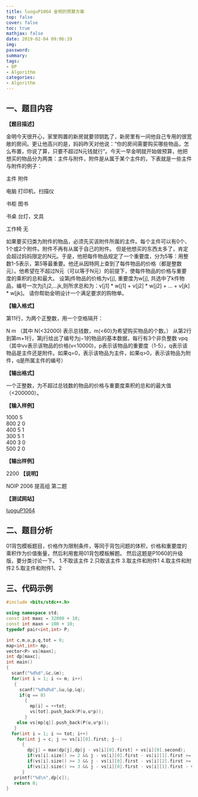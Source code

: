 ```yaml
---
title: luoguP1064 金明的预算方案
top: false
cover: false
toc: true
mathjax: false
date: 2019-02-04 09:06:19
img:
password:
summary:
tags:
- DP
- Algorithm
categories:
- Algorithm
---
```


## 一、题目内容

**【题目描述】**

金明今天很开心，家里购置的新房就要领钥匙了，新房里有一间他自己专用的很宽敞的房间。更让他高兴的是，妈妈昨天对他说：“你的房间需要购买哪些物品，怎么布置，你说了算，只要不超过N元钱就行”。今天一早金明就开始做预算，他把想买的物品分为两类：主件与附件，附件是从属于某个主件的，下表就是一些主件与附件的例子：

主件 附件

电脑 打印机，扫描仪

书柜 图书

书桌 台灯，文具

工作椅 无

如果要买归类为附件的物品，必须先买该附件所属的主件。每个主件可以有0个、1个或2个附件。附件不再有从属于自己的附件。
但是他想买的东西太多了，肯定会超过妈妈限定的N元。于是，他把每件物品规定了一个重要度，分为5等：用整数1-5表示，第5等最重要。他还从因特网上查到了每件物品的价格（都是整数元）。他希望在不超过N元（可以等于N元）的前提下，使每件物品的价格与重要度的乘积的总和最大。
设第j件物品的价格为v[j], 重要度为w[j], 共选中了k件物品，编号一次为j1,j2,...jk,则所求总和为：v[j1] * w[j1] + v[j2] * w[j2] + ... + v[jk] * w[jk]。
请你帮助金明设计一个满足要求的购物单。

**【输入格式】**

第11行，为两个正整数，用一个空格隔开：

N m （其中 N(<32000) 表示总钱数，m(<60)为希望购买物品的个数。） 从第2行到第m+1行，第j行给出了编号为j−1的物品的基本数据，每行有3个非负整数 vpq （其中vv表示该物品的价格(v<10000)，p表示该物品的重要度（1-5），q表示该物品是主件还是附件。如果q=0，表示该物品为主件，如果q>0，表示该物品为附件，q是所属主件的编号）

**【输出格式】**

一个正整数，为不超过总钱数的物品的价格与重要度乘积的总和的最大值（<200000）。

**【输入样例】**

1000 5      
800 2 0  
400 5 1  
300 5 1  
400 3 0  
500 2 0     



**【输出样例】**


2200
**【说明】**

NOIP 2006 提高组 第二题

**【测试网站】**

[luoguP1064](https://www.luogu.org/problemnew/show/P1064)


## 二、题目分析

01背包模板题目，价格作为限制条件，等同于背包问题的体积，价格和重要度的乘积作为价值衡量，然后利用套用01背包模板解题。
然后这题是P1060的升级版，要分类讨论一下。
1.不取该主件
2.只取该主件
3.取主件和附件1
4.取主件和附件2
5.取主件和附件1、2


## 三、代码示例

```cpp
#include <bits/stdc++.h>

using namespace std;
const int maxc = 32000 + 10;
const int maxn = 100 + 10;
typedef pair<int,int> P;

int c,m,u,p,q,tot = 0;
map<int,int> mp;
vector<P> vs[maxn];
int dp[maxc];
int main()
{
  scanf("%d%d",&c,&m);
  for(int i = 1; i <= m; i++)
   {
     scanf("%d%d%d",&u,&p,&q);
     if(q == 0)
       {
         mp[i] = ++tot;
         vs[tot].push_back(P(u,u*p));
       }
    else vs[mp[q]].push_back(P(u,u*p));
   }
  for(int i = 1; i <= tot; i++)
    for(int j = c; j >= vs[i][0].first; j--)
      {
        dp[j] = max(dp[j],dp[j - vs[i][0].first] + vs[i][0].second);
        if(vs[i].size() >= 2 && j - vs[i][0].first - vs[i][1].first >= 0) dp[j] = max(dp[j],dp[j - vs[i][0].first - vs[i][1].first] + vs[i][0].second + vs[i][1].second);
        if(vs[i].size() >= 3 && j - vs[i][0].first - vs[i][2].first >= 0) dp[j] = max(dp[j],dp[j - vs[i][0].first - vs[i][2].first] + vs[i][0].second + vs[i][2].second);
        if(vs[i].size() >= 3 && j - vs[i][0].first - vs[i][1].first - vs[i][2].first >= 0) dp[j] = max(dp[j],dp[j - vs[i][0].first - vs[i][1].first - vs[i][2].first] + vs[i][0].second + vs[i][1].second + vs[i][2].second);
      }
   printf("%d\n",dp[c]);
   return 0;
}

```
